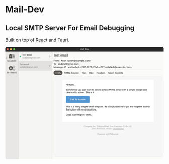 # Mail-Dev

## Local SMTP Server For Email Debugging

Built on top of [React](https://reactjs.org/) and [Tauri](https://tauri.studio/en).

<img src="screenshot.png" alt="Mail-Dev"/>